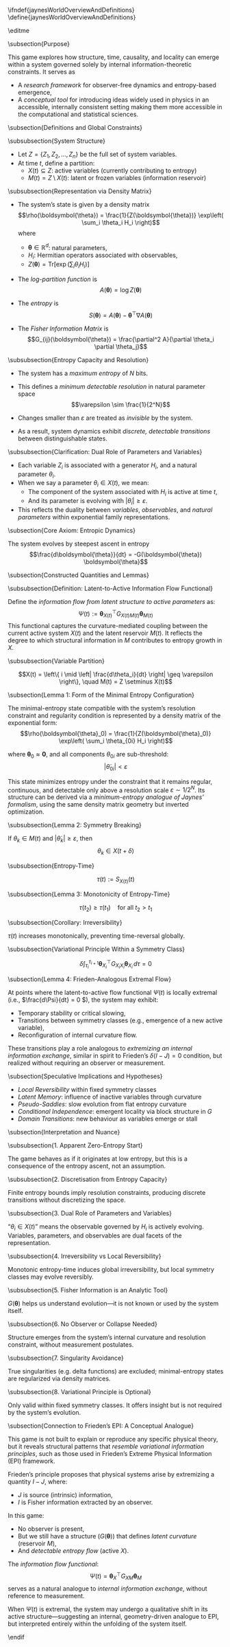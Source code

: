 \ifndef{jaynesWorldOverviewAndDefinitions}
\define{jaynesWorldOverviewAndDefinitions}

\editme

\subsection{Purpose}

This game explores how structure, time, causality, and locality can emerge within a system governed solely by internal information-theoretic constraints. It serves as

- A *research framework* for observer-free dynamics and entropy-based emergence,
- A *conceptual tool* for introducing ideas widely used in physics in an accessible, internally consistent setting making them more accessible in the computational and statistical sciences.

\subsection{Definitions and Global Constraints}

\subsubsection{System Structure}

- Let $Z = \{Z_1, Z_2, \dots, Z_n\}$ be the full set of system variables.
- At time $t$, define a partition:
  - $X(t) \subseteq Z$: active variables (currently contributing to entropy)
  - $M(t) = Z \setminus X(t)$: latent or frozen variables (information reservoir)

\subsubsection{Representation via Density Matrix}

- The system’s state is given by a density matrix
  $$\rho(\boldsymbol{\theta}) = \frac{1}{Z(\boldsymbol{\theta})} \exp\left( \sum_i \theta_i H_i \right)$$
  where
  - $\boldsymbol{\theta} \in \mathbb{R}^d$: natural parameters,
  - $H_i$: Hermitian operators associated with observables,
  - $Z(\boldsymbol{\theta}) = \mathrm{Tr}[\exp(\sum_i \theta_i H_i)]$

- The *log-partition function* is
  $$A(\boldsymbol{\theta}) = \log Z(\boldsymbol{\theta})$$

- The *entropy* is
  $$S(\boldsymbol{\theta}) = A(\boldsymbol{\theta}) - \boldsymbol{\theta}^\top \nabla A(\boldsymbol{\theta})$$

- The *Fisher Information Matrix* is
  $$G_{ij}(\boldsymbol{\theta}) = \frac{\partial^2 A}{\partial \theta_i \partial \theta_j}$$

\subsubsection{Entropy Capacity and Resolution}

- The system has a *maximum entropy* of $N$ bits.
- This defines a *minimum detectable resolution* in natural parameter space
  $$\varepsilon \sim \frac{1}{2^N}$$

- Changes smaller than $\varepsilon$ are treated as *invisible* by the system.
- As a result, system dynamics exhibit *discrete, detectable transitions* between distinguishable states.

\subsubsection{Clarification: Dual Role of Parameters and Variables}

- Each variable $Z_i$ is associated with a generator $H_i$, and a natural parameter $\theta_i$.
- When we say a parameter $\theta_i \in X(t)$, we mean:
  - The component of the system associated with $H_i$ is active at time $t$,
  - And its parameter is evolving with $|\dot{\theta}_i| \geq \varepsilon$.
- This reflects the duality between *variables*, *observables*, and *natural parameters* within exponential family representations.

\subsection{Core Axiom: Entropic Dynamics}

The system evolves by steepest ascent in entropy
$$\frac{d\boldsymbol{\theta}}{dt} = -G(\boldsymbol{\theta}) \boldsymbol{\theta}$$

\subsection{Constructed Quantities and Lemmas}

\subsubsection{Definition: Latent-to-Active Information Flow Functional}

Define the *information flow from latent structure to active parameters* as:
$$
\Psi(t) := \boldsymbol{\theta}_{X(t)}^\top G_{X(t) M(t)} \boldsymbol{\theta}_{M(t)}
$$
This functional captures the curvature-mediated coupling between the current active system $X(t)$ and the latent reservoir $M(t)$. It reflects the degree to which structural information in $M$ contributes to entropy growth in $X$.


\subsubsection{Variable Partition}

$$X(t) = \left\{ i \mid \left| \frac{d\theta_i}{dt} \right| \geq \varepsilon \right\}, \quad M(t) = Z \setminus X(t)$$

\subsection{Lemma 1: Form of the Minimal Entropy Configuration}

The minimal-entropy state compatible with the system’s resolution constraint and regularity condition is represented by a density matrix of the exponential form:
$$\rho(\boldsymbol{\theta}_0) = \frac{1}{Z(\boldsymbol{\theta}_0)} \exp\left( \sum_i \theta_{0i} H_i \right)$$

where $\boldsymbol{\theta}_0 \approx \boldsymbol{0}$, and all components $\theta_{0i}$ are sub-threshold:
$$|\dot{\theta}_{0i}| < \varepsilon$$

This state minimizes entropy under the constraint that it remains regular, continuous, and detectable only above a resolution scale $\varepsilon \sim 1/2^N$. Its structure can be derived via a *minimum-entropy analogue of Jaynes' formalism*, using the same density matrix geometry but inverted optimization.

\subsubsection{Lemma 2: Symmetry Breaking}

If $\theta_k \in M(t)$ and $|\dot{\theta}_k| \geq \varepsilon$, then
$$\theta_k \in X(t + \delta)$$

\subsubsection{Entropy-Time}

$$\tau(t) := S_{X(t)}(t)$$

\subsubsection{Lemma 3: Monotonicity of Entropy-Time}

$$\tau(t_2) \geq \tau(t_1) \quad \text{for all } t_2 > t_1$$

\subsubsection{Corollary: Irreversibility}

$\tau(t)$ increases monotonically, preventing time-reversal globally.

\subsubsection{Variational Principle Within a Symmetry Class}

$$\delta \int_{\tau_i}^{\tau_{i+1}} \boldsymbol{\theta}_{X_i}^\top G_{X_i X_i} \boldsymbol{\theta}_{X_i} \, d\tau = 0$$

\subsection{Lemma 4: Frieden-Analogous Extremal Flow}

At points where the latent-to-active flow functional $\Psi(t)$ is locally extremal (i.e., $\frac{d\Psi}{dt} = 0 $), the system may exhibit:

- Temporary stability or critical slowing,
- Transitions between symmetry classes (e.g., emergence of a new active variable),
- Reconfiguration of internal curvature flow.

These transitions play a role analogous to *extremizing an internal information exchange*, similar in spirit to Frieden’s $\delta(I - J) = 0$ condition, but realized without requiring an observer or measurement.

\subsection{Speculative Implications and Hypotheses}

- *Local Reversibility* within fixed symmetry classes
- *Latent Memory*: influence of inactive variables through curvature
- *Pseudo-Saddles*: slow evolution from flat entropy curvature
- *Conditional Independence*: emergent locality via block structure in $G$
- *Domain Transitions*: new behaviour as variables emerge or stall

\subsection{Interpretation and Nuance}

\subsubsection{1. Apparent Zero-Entropy Start}

The game behaves as if it originates at low entropy, but this is a consequence of the entropy ascent, not an assumption.

\subsubsection{2. Discretisation from Entropy Capacity}

Finite entropy bounds imply resolution constraints, producing discrete transitions without discretizing the space.

\subsubsection{3. Dual Role of Parameters and Variables}

“$\theta_i \in X(t)$” means the observable governed by $H_i$ is actively evolving. Variables, parameters, and observables are dual facets of the representation.

\subsubsection{4. Irreversibility vs Local Reversibility}

Monotonic entropy-time induces global irreversibility, but local symmetry classes may evolve reversibly.

\subsubsection{5. Fisher Information is an Analytic Tool}

$G(\boldsymbol{\theta})$ helps us understand evolution—it is not known or used by the system itself.

\subsubsection{6. No Observer or Collapse Needed}

Structure emerges from the system’s internal curvature and resolution constraint, without measurement postulates.

\subsubsection{7. Singularity Avoidance}

True singularities (e.g. delta functions) are excluded; minimal-entropy states are regularized via density matrices.

\subsubsection{8. Variational Principle is Optional}

Only valid within fixed symmetry classes. It offers insight but is not required by the system’s evolution.


\subsection{Connection to Frieden’s EPI: A Conceptual Analogue}

This game is not built to explain or reproduce any specific physical theory, but it reveals structural patterns that *resemble variational information principles*, such as those used in Frieden’s Extreme Physical Information (EPI) framework.

Frieden’s principle proposes that physical systems arise by extremizing a quantity $I - J$, where:

- $J$ is source (intrinsic) information,
- $I$ is Fisher information extracted by an observer.

In this game:

- No observer is present,
- But we still have a structure ($G(\boldsymbol{\theta})$) that defines *latent curvature* (reservoir $M$),
- And *detectable entropy flow* (active $X$).

The *information flow functional*:
$$
\Psi(t) = \boldsymbol{\theta}_X^\top G_{XM} \boldsymbol{\theta}_M
$$
serves as a natural analogue to *internal information exchange*, without reference to measurement.

When $\Psi(t)$ is extremal, the system may undergo a qualitative shift in its active structure—suggesting an internal, geometry-driven analogue to EPI, but interpreted entirely within the unfolding of the system itself.

\endif
